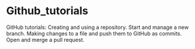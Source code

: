 # Github_tutorials
GitHub tutorials: Creating and using a repository. Start and manage a new branch. Making changes to a file and push them to GitHub as commits. Open and merge a pull request.
